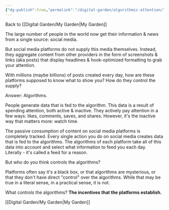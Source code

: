 ```yaml
---
{"dg-publish":true,"permalink":"/digital-garden/algorithmic-attention/"}
---
```


Back to [[Digital Garden/My Garden\|My Garden]]

The large number of people in the world now get their information & news from a single source: social media.

But social media platforms do not supply this media themselves. Instead, they aggregate content from other providers in the form of screenshots & links (aka posts) that display headlines & hook-optimized formatting to grab your attention.

With millions (maybe billions) of posts created every day, how are these platforms supposed to know what to show you? How do they control the supply?

Answer: Algorithms.

People generate data that is fed to the algorithm. This data is a result of spending attention, both active & inactive. They actively pay attention in a few ways: likes, comments, saves, and shares. However, it's the inactive way that matters more: watch time.

The passive consumption of content on social media platforms is completely tracked. Every single action you do on social media creates data that is fed to the algorithms. The algorithms of each platform take all of this data into account and select what information to feed you each day. Literally - it's called a feed for a reason.

But who do you think controls the algorithms?

Platforms often say it's a black box, or that algorithms are mysterious, or that they don't have direct "control" over the algorithms. While that may be true in a literal sense, in a practical sense, it is not.

What controls the algorithms? **The incentives that the platforms establish.**

[[Digital Garden/My Garden\|My Garden]]